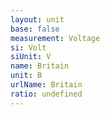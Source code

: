 ```yaml
---
layout: unit
base: false
measurement: Voltage
si: Volt
siUnit: V
name: Britain
unit: B
urlName: Britain
ratio: undefined
---
```

